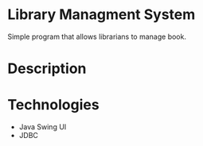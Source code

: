 # Library Managment System

Simple program that allows librarians to manage book.

# Description




# Technologies

- Java Swing UI
- JDBC
